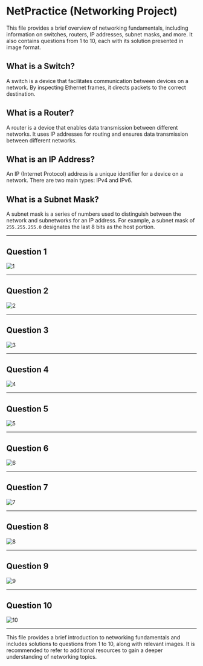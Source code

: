 # NetPractice (Networking Project)

This file provides a brief overview of networking fundamentals, including information on switches, routers, IP addresses, subnet masks, and more. It also contains questions from 1 to 10, each with its solution presented in image format.

## What is a Switch?

A switch is a device that facilitates communication between devices on a network. By inspecting Ethernet frames, it directs packets to the correct destination.

## What is a Router?

A router is a device that enables data transmission between different networks. It uses IP addresses for routing and ensures data transmission between different networks.

## What is an IP Address?

An IP (Internet Protocol) address is a unique identifier for a device on a network. There are two main types: IPv4 and IPv6.

## What is a Subnet Mask?

A subnet mask is a series of numbers used to distinguish between the network and subnetworks for an IP address. For example, a subnet mask of `255.255.255.0` designates the last 8 bits as the host portion.

---

## Question 1

![1](https://github.com/CemBOLAT/NetPractice/assets/103999323/a3706cd7-3cd1-4086-9e64-0a1e45659f61)

---

## Question 2

![2](https://github.com/CemBOLAT/NetPractice/assets/103999323/37ce511f-2664-41de-8244-81d958b7cd09)


---

## Question 3

![3](https://github.com/CemBOLAT/NetPractice/assets/103999323/20d10b66-59df-4388-a97b-5ddfd5c48863)

---

## Question 4

![4](https://github.com/CemBOLAT/NetPractice/assets/103999323/d88c6779-8466-4aae-89c6-855cea2c101b)


---

## Question 5

![5](https://github.com/CemBOLAT/NetPractice/assets/103999323/29a121a4-1b34-4bc1-8d24-4aea7d6f8da8)


---

## Question 6

![6](https://github.com/CemBOLAT/NetPractice/assets/103999323/cff94e06-e8c0-4fb2-9897-defdc9880f4c)


---

## Question 7

![7](https://github.com/CemBOLAT/NetPractice/assets/103999323/096f806a-9fc1-44ec-8e00-caa81103f44c)


---

## Question 8

![8](https://github.com/CemBOLAT/NetPractice/assets/103999323/7efc6b5a-0757-4b10-b303-139c751f43eb)

---

## Question 9

![9](https://github.com/CemBOLAT/NetPractice/assets/103999323/c9f188fd-02c7-4875-b5d1-aad9ec2b9978)

---

## Question 10

![10](https://github.com/CemBOLAT/NetPractice/assets/103999323/960f7ecf-8e82-40e7-abe4-31353ff638d5)


---

This file provides a brief introduction to networking fundamentals and includes solutions to questions from 1 to 10, along with relevant images. It is recommended to refer to additional resources to gain a deeper understanding of networking topics.

